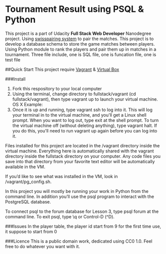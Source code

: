 # Tournament Result using PSQL & Python
This project is a part of Udacity **Full Stack Web Developer** Nanodegree project.
Using [swisspairing system](https://en.wikipedia.org/wiki/Swiss-system_tournament) to pair the matches. 
This project is to develop a database schema to store the game matches between players. Using Python module to rank the players and pair them up in matches in a tournament.
Three file include, one is SQL file, one is funcation file, one is test file

##Quick Start
This project require [Vagrant](https://www.vagrantup.com/) & [Virtual Box](https://www.virtualbox.org/)

###Install
1. Fork this respository to your local computer
2. Using the terminal, change directory to fullstack/vagrant (cd fullstack/vagrant), then type vagrant up to launch your virtual machine.
OS X Example:
3. Once it is up and running, type vagrant ssh to log into it. This will log your terminal in to the virtual machine, and you'll get a Linux shell prompt. When you want to log out, type exit at the shell prompt.  To turn the virtual machine off (without deleting anything), type vagrant halt. If you do this, you'll need to run vagrant up again before you can log into it.

Files installed for this project are located in the /vagrant directory inside the virtual machine. Everything here is automatically shared with the vagrant directory inside the fullstack directory on your computer. Any code files you save into that directory from your favorite text editor will be automatically available in the VM.

If you’d like to see what was installed in the VM, look in /vagrant/pg_config.sh.

In this project you will mostly be running your work in Python from the command line. In addition you’ll use the psql program to interact with the PostgreSQL database.

To connect psql to the forum database for Lesson 3, type psql forum at the command line. To exit psql, type \q or Control-D (^D).



###Issues
In the player table, the player id start from 9 for the first time use, it suppose to start from 0

###Licence
This is a public domain work, dedicated using CC0 1.0. Feel free to do whatever you want with it.
